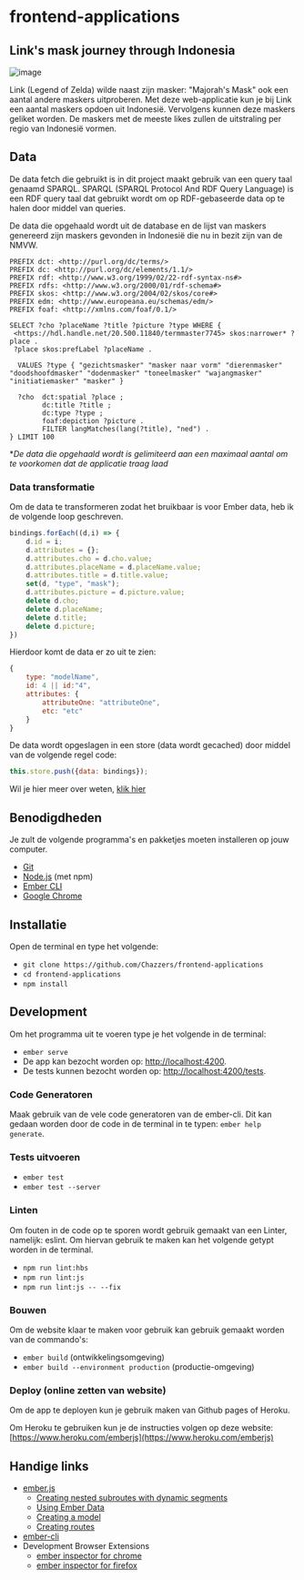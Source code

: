 # frontend-applications

## Link's mask journey through Indonesia

![image](https://user-images.githubusercontent.com/33430669/73265497-5ea60700-41d5-11ea-838b-ab7319b30c77.png)

Link (Legend of Zelda) wilde naast zijn masker: "Majorah's Mask" ook een aantal andere maskers uitproberen. Met deze web-applicatie kun je bij Link een aantal maskers opdoen uit Indonesië. Vervolgens kunnen deze maskers geliket worden. De maskers met de meeste likes zullen de uitstraling per regio van Indonesië vormen.

## Data

De data fetch die gebruikt is in dit project maakt gebruik van een query taal genaamd SPARQL. SPARQL (SPARQL Protocol And RDF Query Language) is een RDF query taal dat gebruikt wordt om op RDF-gebaseerde data op te halen door middel van queries.

De data die opgehaald wordt uit de database en de lijst van maskers genereerd zijn maskers gevonden in Indonesië die nu in bezit zijn van de NMVW.

```
PREFIX dct: <http://purl.org/dc/terms/>
PREFIX dc: <http://purl.org/dc/elements/1.1/>
PREFIX rdf: <http://www.w3.org/1999/02/22-rdf-syntax-ns#>
PREFIX rdfs: <http://www.w3.org/2000/01/rdf-schema#>
PREFIX skos: <http://www.w3.org/2004/02/skos/core#>
PREFIX edm: <http://www.europeana.eu/schemas/edm/>
PREFIX foaf: <http://xmlns.com/foaf/0.1/>

SELECT ?cho ?placeName ?title ?picture ?type WHERE {
 <https://hdl.handle.net/20.500.11840/termmaster7745> skos:narrower* ?place .
 ?place skos:prefLabel ?placeName .

  VALUES ?type { "gezichtsmasker" "masker naar vorm" "dierenmasker" "doodshoofdmasker" "dodenmasker" "toneelmasker" "wajangmasker" "initiatiemasker" "masker" }

  ?cho 	dct:spatial ?place ;
        dc:title ?title ;
        dc:type ?type ;
        foaf:depiction ?picture .
		FILTER langMatches(lang(?title), "ned") .
} LIMIT 100
```
\**De data die opgehaald wordt is gelimiteerd aan een maximaal aantal om te voorkomen dat de applicatie traag laad*

### Data transformatie

Om de data te transformeren zodat het bruikbaar is voor Ember data, heb ik de volgende loop geschreven.

```JavaScript
bindings.forEach((d,i) => {
    d.id = i;
    d.attributes = {};
    d.attributes.cho = d.cho.value;
    d.attributes.placeName = d.placeName.value;
    d.attributes.title = d.title.value;
    set(d, "type", "mask");
    d.attributes.picture = d.picture.value;
    delete d.cho;
    delete d.placeName;
    delete d.title;
    delete d.picture;
})
```

Hierdoor komt de data er zo uit te zien:

```JavaScript
{
	type: "modelName",
	id: 4 || id:"4",
	attributes: {
		attributeOne: "attributeOne",
		etc: "etc"
	}
}
```

De data wordt opgeslagen in een store (data wordt gecached) door middel van de volgende regel code:

```JavaScript
this.store.push({data: bindings});
```

Wil je hier meer over weten, [klik hier](https://github.com/Chazzers/frontend-applications/wiki/4.-Data-fetchen)

## Benodigdheden

Je zult de volgende programma's en pakketjes moeten installeren op jouw computer.

* [Git](https://git-scm.com/)
* [Node.js](https://nodejs.org/) (met npm)
* [Ember CLI](https://ember-cli.com/)
* [Google Chrome](https://google.com/chrome/)

## Installatie

Open de terminal en type het volgende:

* `git clone https://github.com/Chazzers/frontend-applications`
* `cd frontend-applications`
* `npm install`

## Development

Om het programma uit te voeren type je het volgende in de terminal:

* `ember serve`
* De app kan bezocht worden op: [http://localhost:4200](http://localhost:4200).
* De tests kunnen bezocht worden op: [http://localhost:4200/tests](http://localhost:4200/tests).

### Code Generatoren

Maak gebruik van de vele code generatoren van de ember-cli. Dit kan gedaan worden door de code in de terminal in te typen: `ember help generate`.

### Tests uitvoeren

* `ember test`
* `ember test --server`

### Linten

Om fouten in de code op te sporen wordt gebruik gemaakt van een Linter, namelijk: eslint. Om hiervan gebruik te maken kan het volgende getypt worden in de terminal.

* `npm run lint:hbs`
* `npm run lint:js`
* `npm run lint:js -- --fix`

### Bouwen

Om de website klaar te maken voor gebruik kan gebruik gemaakt worden van de commando's:

* `ember build` (ontwikkelingsomgeving)
* `ember build --environment production` (productie-omgeving)

### Deploy (online zetten van website)

Om de app te deployen kun je gebruik maken van Github pages of Heroku.

Om Heroku te gebruiken kun je de instructies volgen op deze website: [https://www.heroku.com/emberjs](https://www.heroku.com/emberjs)

## Handige links

* [ember.js](https://emberjs.com/)
    - [Creating nested subroutes with dynamic segments](https://guides.emberjs.com/v3.14.0/tutorial/subroutes/)
    - [Using Ember Data](https://guides.emberjs.com/v3.14.0/tutorial/ember-data/)
    - [Creating a model](https://guides.emberjs.com/v3.14.0/tutorial/model-hook/)
    - [Creating routes](https://guides.emberjs.com/v3.14.0/tutorial/routes-and-templates/)
* [ember-cli](https://ember-cli.com/)
* Development Browser Extensions
  * [ember inspector for chrome](https://chrome.google.com/webstore/detail/ember-inspector/bmdblncegkenkacieihfhpjfppoconhi)
  * [ember inspector for firefox](https://addons.mozilla.org/en-US/firefox/addon/ember-inspector/)
